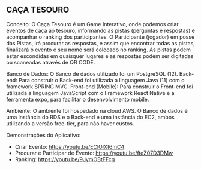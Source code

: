 ## CAÇA TESOURO

Conceito: O Caça Tesouro é um Game Interativo, onde podemos criar eventos de caça ao tesouro, informando as pistas (perguntas e respostas) e acompanhar o ranking dos participantes. O Participante (jogador) em posse das Pistas, irá procurar as respostas, e assim que encontrar todas as pistas, finalizará o evento e seu nome será colocado no ranking.
As pistas podem estar escondidas em quaisquer lugares e as respostas podem ser digitadas ou scaneadas através de QR CODE.

Banco de Dados: O Banco de dados utilizado foi um PostgreSQL (12).
Back-end: Para construir o Back-end foi utilizada a linguagem Java (11) com o framework SPRING MVC.
Front-end (Mobile): Para construir o Front-end foi utilizada a linguagem JavaScript com o Framework React Native e a ferramenta expo, para facilitar o desenvolvimento mobile.

Ambiente: O ambiente foi hospedado na cloud AWS. O Banco de dados é uma instância do RDS e o Back-end é uma instância do EC2, ambos utilizando a versão free-tier, para não haver custos.


Demonstrações do Aplicativo:

- Criar Evento: https://youtu.be/EClOIXt6mC4
- Procurar e Participar de Evento: https://youtu.be/fteZ07D3DMw
- Ranking: https://youtu.be/9JymOBtFFcg
